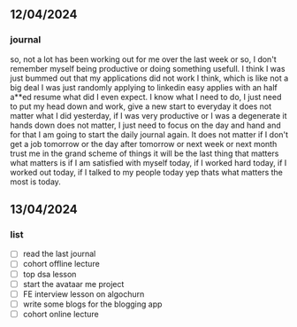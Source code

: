 ## 12/04/2024

### journal
so, not a lot has been working out for me over the last week or so, I don't remember myself being productive or doing something usefull. I think I was just bummed out that my applications did not work I think, which is like not a big deal I was just randomly applying to linkedin easy applies with an half a**ed resume what did I even expect.
I know what I need to do, I just need to put my head down and work, give a new start to everyday it does not matter what I did yesterday, if I was very productive or I was a degenerate it hands down does not matter, I just need to focus on the day and hand and for that I am going to start the daily journal again. It does not matter if I don't get a job tomorrow or the day after tomorrow or next week or next month trust me in the grand scheme of things it will be the last thing that matters what matters is if I am satisfied with myself today, if I worked hard today, if I worked out today, if I talked to my people today yep thats what matters the most is today.

## 13/04/2024

### list
 - [ ] read the last journal
 - [ ] cohort offline lecture
 - [ ] top dsa lesson
 - [ ] start the avataar me project
 - [ ] FE interview lesson on algochurn
 - [ ] write some blogs for the blogging app
 - [ ] cohort online lecture